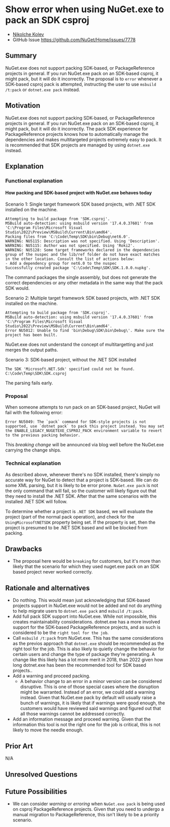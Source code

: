 # Show error when using NuGet.exe to pack an SDK csproj

- [Nikolche Kolev](https://github.com/nkolev92)
- GitHub Issue <https://github.com/NuGet/Home/issues/7778>

## Summary

NuGet.exe does not support packing SDK-based, or PackageReference projects in general.
If you run NuGet.exe pack on an SDK-based csproj, it might pack, but it will do it incorrectly.
The proposal is to `error` whenever a SDK-based csproj pack is attempted, instructing the user to use `msbuild /t:pack` or `dotnet.exe pack` instead.

## Motivation

NuGet.exe does not support packing SDK-based, or PackageReference projects in general.
If you run NuGet.exe pack on an SDK-based csproj, it might pack, but it will do it incorrectly.
The pack SDK experience for PackageReference projects knows how to automatically manage the dependencies and makes multitargeted projects extremely easy to pack.
It is recommended that SDK projects are managed by using `dotnet.exe` instead.

## Explanation

### Functional explanation

#### How packing and SDK-based project with NuGet.exe behaves today

Scenario 1: Single target framework SDK based projects, with .NET SDK installed on the machine.

```console
Attempting to build package from 'SDK.csproj'.
MSBuild auto-detection: using msbuild version '17.4.0.37601' from 'C:\Program Files\Microsoft Visual Studio\2022\Preview\MSBuild\Current\Bin\amd64'.
Packing files from 'C:\Code\Temp\SDK\bin\Debug\net6.0'.
WARNING: NU5115: Description was not specified. Using 'Description'.
WARNING: NU5115: Author was not specified. Using 'Roki2'.
WARNING: NU5128: Some target frameworks declared in the dependencies group of the nuspec and the lib/ref folder do not have exact matches in the other location. Consult the list of actions below:
- Add a dependency group for net6.0 to the nuspec
Successfully created package 'C:\Code\Temp\SDK\SDK.1.0.0.nupkg'.
```

The command packages the single assembly, but does not generate the correct dependencies or any other metadata in the same way that the pack SDK would.

Scenario 2: Multiple target framework SDK based projects, with .NET SDK installed on the machine.

```console
Attempting to build package from 'SDK.csproj'.
MSBuild auto-detection: using msbuild version '17.4.0.37601' from 'C:\Program Files\Microsoft Visual Studio\2022\Preview\MSBuild\Current\Bin\amd64'.
Error NU5012: Unable to find 'bin\Debug\SDK\bin\Debug\'. Make sure the project has been built.
```

NuGet.exe does not understand the concept of multitargetting and just merges the output paths.

Scenario 3: SDK-based project, without the .NET SDK installed

```console
The SDK 'Microsoft.NET.Sdk' specified could not be found.  C:\Code\Temp\SDK\SDK.csproj
```

The parsing fails early.

### Proposal

When someone attempts to run pack on an SDK-based project, NuGet will fail with the following error:

```console
Error NU5049: The `pack` command for SDK-style projects is not supported, use `dotnet pack` to pack this project instead. You may set the ENABLE_LEGACY_NUGETEXE_CSPROJ_PACK environment variable to revert to the previous packing behavior.
```

This *breaking change* will be announced via blog well before the NuGet.exe carrying the change ships.

### Technical explanation

As described above, whenever there's no SDK installed, there's simply no accurate way for NuGet to detect that a project is SDK-based.
We can do some XML parsing, but it is likely to be error prone. `NuGet.exe pack` is not the only command that will fail, so the customer will likely figure out that they need to install the .NET SDK. After that the same scenarios with the installed .NET SDK will follow.

To determine whether a project is `.NET SDK` based, we will evaluate the project (part of the normal pack operation), and check for the `UsingMicrosoftNETSDK` property being set. If the property is set, then the project is presumed to be .NET SDK based and will be blocked from packing.

## Drawbacks

- The proposal here would be `breaking` for customers, but it's more than likely that the scenario for which they used nuget.exe pack on an SDK based project never worked correctly.

## Rationale and alternatives

- Do nothing. This would mean just acknowledging that SDK-based projects support in NuGet.exe would not be added and not do anything to help migrate users to `dotnet.exe pack` and `msbuild /t:pack`.
- Add full pack SDK support into NuGet.exe. While not impossible, this creates maintainability considerations. dotnet.exe has a more involved support for the SDK-based PackageReference projects, and as such is considered to be the `right tool for the job`.
- Call `msbuild /t:pack` from NuGet.exe. This has the same considerations as the previos approach that `dotnet.exe` should be recommended as the right tool for the job.
This is also likely to quietly change the behavior for certain users and change the type of package they're generating.
A change like this likely has a lot more merit in 2018, than 2022 given how long dotnet.exe has been the recommended tool for SDK based projects..
- Add a warning and proceed packing.
  - A behavior change to an error in a minor version can be considered disruptive. This is one of those special cases where the disruption might be warranted.
  Instead of an error, we could add a warning instead. Given that NuGet.exe pack by default will usually raise a bunch of warnings, it is likely that if warnings were good enough, the customers would have reviewed said warnings and figured out that all those warnings cannot be addressed correctly.
- Add an information message and proceed warning. Given that the information this tool is not the right one for the job is critical, this is not likely to move the needle enough.

## Prior Art

N/A

## Unresolved Questions

## Future Possibilities

- We can consider *warning* or *erroring* when `NuGet.exe pack` is being used on csproj PackageReference projects. Given that you need to undergo a manual migration to PackageReference, this isn't likely to be a priority scenario.
